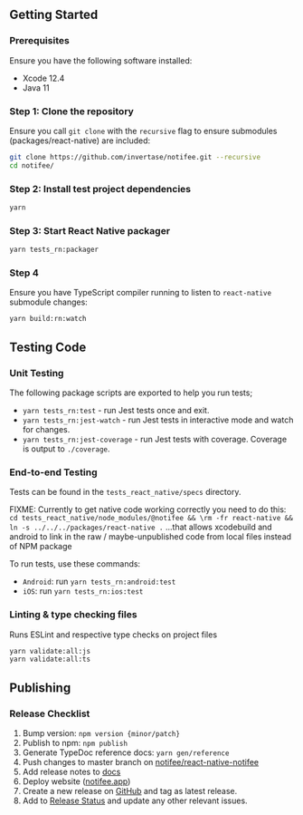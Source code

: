 ## Getting Started

### Prerequisites

Ensure you have the following software installed:
- Xcode 12.4
- Java 11

### Step 1: Clone the repository

Ensure you call `git clone` with the `recursive` flag to ensure submodules (packages/react-native) are included:

```bash
git clone https://github.com/invertase/notifee.git --recursive
cd notifee/
```

### Step 2: Install test project dependencies

```bash
yarn
```

### Step 3: Start React Native packager

```bash
yarn tests_rn:packager
```

### Step 4

Ensure you have TypeScript compiler running to listen to `react-native` submodule changes:

```bash
yarn build:rn:watch
```

## Testing Code

### Unit Testing

The following package scripts are exported to help you run tests;

- `yarn tests_rn:test` - run Jest tests once and exit.
- `yarn tests_rn:jest-watch` - run Jest tests in interactive mode and watch for changes.
- `yarn tests_rn:jest-coverage` - run Jest tests with coverage. Coverage is output to `./coverage`.

### End-to-end Testing

Tests can be found in the `tests_react_native/specs` directory.

FIXME: Currently to get native code working correctly you need to do this:
`cd tests_react_native/node_modules/@notifee && \rm -fr react-native && ln -s ../../../packages/react-native .`
...that allows xcodebuild and android to link in the raw / maybe-unpublished code from local files instead of NPM package

To run tests, use these commands:

- `Android`: run `yarn tests_rn:android:test`
- `iOS`: run `yarn tests_rn:ios:test`

### Linting & type checking files

Runs ESLint and respective type checks on project files

```bash
yarn validate:all:js
yarn validate:all:ts
```

## Publishing

### Release Checklist

1. Bump version: `npm version {minor/patch}`
1. Publish to npm: `npm publish`
1. Generate TypeDoc reference docs: `yarn gen/reference`
1. Push changes to master branch on [notifee/react-native-notifee](https://github.com/notifee/react-native-notifee)
1. Add release notes to [docs](https://github.com/notifee/documentation)
1. Deploy website ([notifee.app](https://github.com/invertase/notifee-web))
1. Create a new release on [GitHub](https://github.com/notifee/react-native-notifee/releases) and tag as latest release.
1. Add to [Release Status](https://github.com/notifee/react-native-notifee/issues/1) and update any other relevant issues.

